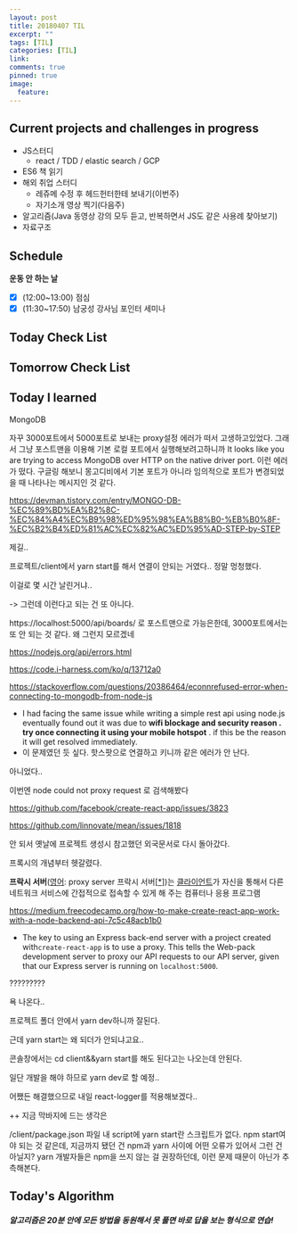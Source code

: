 ```yaml
---
layout: post
title: 20180407 TIL
excerpt: ""
tags: [TIL]
categories: [TIL]
link:
comments: true
pinned: true
image:
  feature:
---
```


## Current projects and challenges in progress

- JS스터디
  - react / TDD / elastic search / GCP 
- ES6 책 읽기
- 해외 취업 스터디
  - 레쥬메 수정 후 헤드헌터한테 보내기(이번주)
  - 자기소개 영상 찍기(다음주)
- 알고리즘(Java 동영상 강의 모두 듣고, 반복하면서 JS도 같은 사용례 찾아보기)
- 자료구조

## Schedule

**운동 안 하는 날**

- [x] (12:00~13:00) 점심 
- [x] (11:30~17:50) 남궁성 강사님 포인터 세미나

## Today Check List



## Tomorrow Check List



## Today I learned

MongoDB

자꾸 3000포트에서 5000포트로 보내는 proxy설정 에러가 떠서 고생하고있었다. 그래서 그냥 포스트맨을 이용해 기본 로컬 포트에서 실행해보려고하니까
It looks like you are trying to access MongoDB over HTTP on the native driver port.
이런 에러가 떴다. 구글링 해보니 몽고디비에서 기본 포트가 아니라 임의적으로 포트가 변경되었을 때 나타나는 메시지인 것 같다.

https://devman.tistory.com/entry/MONGO-DB-%EC%89%BD%EA%B2%8C-%EC%84%A4%EC%B9%98%ED%95%98%EA%B8%B0-%EB%B0%8F-%EC%B2%B4%ED%81%AC%EC%82%AC%ED%95%AD-STEP-by-STEP

제길.. 

프로젝트/client에서 yarn start를 해서 연결이 안되는 거였다.. 정말 멍청했다.

이걸로 몇 시간 날린거냐..

-> 그런데 이런다고 되는 건 또 아니다. 

https://localhost:5000/api/boards/ 로 포스트맨으로 가능은한데, 3000포트에서는 또 안 되는 것 같다. 왜 그런지 모르겠네

https://nodejs.org/api/errors.html

https://code.i-harness.com/ko/q/13712a0

https://stackoverflow.com/questions/20386464/econnrefused-error-when-connecting-to-mongodb-from-node-js

* I had facing the same issue while writing a simple rest api using node.js eventually found out it was due to **wifi blockage and security reason .** **try once connecting it using your mobile hotspot** . if this be the reason it will get resolved immediately.
* 이 문제였던 듯 싶다. 핫스팟으로 연결하고 키니까 같은 에러가 안 난다.

아니었다..

이번엔 node could not proxy request 로 검색해봤다

https://github.com/facebook/create-react-app/issues/3823

https://github.com/linnovate/mean/issues/1818



안 되서 옛날에 프로젝트 생성시 참고했던 외국문서로 다시 돌아갔다.

프록시의 개념부터 헷갈렸다.

**프락시 서버**([영어](https://ko.wikipedia.org/wiki/%EC%98%81%EC%96%B4): proxy server 프락시 서버[[*](https://ko.wikipedia.org/wiki/%EC%9C%84%ED%82%A4%EB%B0%B1%EA%B3%BC:%EC%98%81%EC%96%B4%EC%9D%98_%ED%95%9C%EA%B8%80_%ED%91%9C%EA%B8%B0)])는 [클라이언트](https://ko.wikipedia.org/wiki/%ED%81%B4%EB%9D%BC%EC%9D%B4%EC%96%B8%ED%8A%B8)가 자신을 통해서 다른 네트워크 서비스에 간접적으로 접속할 수 있게 해 주는 컴퓨터나 응용 프로그램

https://medium.freecodecamp.org/how-to-make-create-react-app-work-with-a-node-backend-api-7c5c48acb1b0

* The key to using an Express back-end server with a project created with`create-react-app` is to use a proxy. This tells the Web-pack development server to proxy our API requests to our API server, given that our Express server is running on `localhost:5000`.

????????? 

욕 나온다.. 

프로젝트 폴더 안에서 yarn dev하니까 잘된다.

근데 yarn start는 왜 되더가 안되냐고요..

콘솔창에서는 cd client&&yarn start를 해도 된다고는 나오는데 안된다.

일단 개발을 해야 하므로 yarn dev로 할 예정..

어쨌든 해결했으므로 내일 react-logger를 적용해보겠다..



++ 지금 막바지에 드는 생각은 

/client/package.json 파일 내 script에 yarn start란 스크립트가 없다. npm start여야 되는 것 같은데, 지금까지 됐던 건 npm과 yarn 사이에 어떤 오류가 있어서 그런 건 아닐지? yarn 개발자들은 npm을 쓰지 않는 걸 권장하던데, 이런 문제 때문이 아닌가 추측해본다.





## Today's Algorithm

##### 알고리즘은 20분 안에 모든 방법을 동원해서 못 풀면 바로 답을 보는 형식으로 연습!